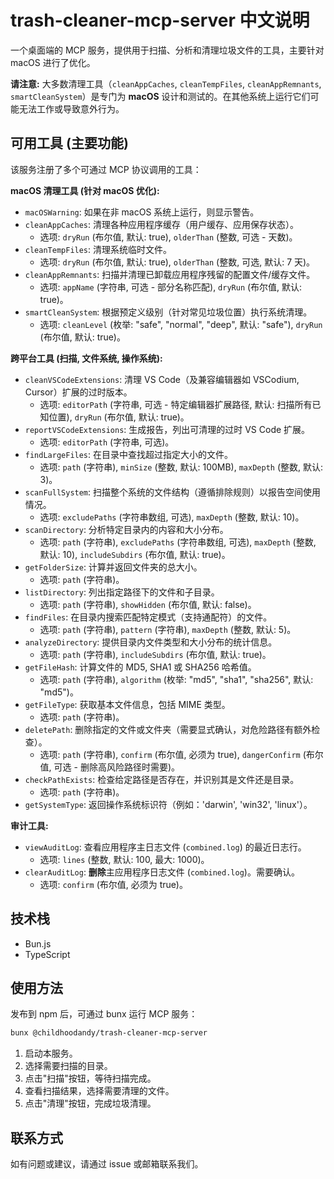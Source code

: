 # trash-cleaner-mcp-server 中文说明

一个桌面端的 MCP 服务，提供用于扫描、分析和清理垃圾文件的工具，主要针对 macOS 进行了优化。

**请注意:** 大多数清理工具（`cleanAppCaches`, `cleanTempFiles`, `cleanAppRemnants`, `smartCleanSystem`）是专门为 **macOS** 设计和测试的。在其他系统上运行它们可能无法工作或导致意外行为。

## 可用工具 (主要功能)

该服务注册了多个可通过 MCP 协议调用的工具：

**macOS 清理工具 (针对 macOS 优化):**
*   `macOSWarning`: 如果在非 macOS 系统上运行，则显示警告。
*   `cleanAppCaches`: 清理各种应用程序缓存（用户缓存、应用保存状态）。
    *   选项: `dryRun` (布尔值, 默认: true), `olderThan` (整数, 可选 - 天数)。
*   `cleanTempFiles`: 清理系统临时文件。
    *   选项: `dryRun` (布尔值, 默认: true), `olderThan` (整数, 可选, 默认: 7 天)。
*   `cleanAppRemnants`: 扫描并清理已卸载应用程序残留的配置文件/缓存文件。
    *   选项: `appName` (字符串, 可选 - 部分名称匹配), `dryRun` (布尔值, 默认: true)。
*   `smartCleanSystem`: 根据预定义级别（针对常见垃圾位置）执行系统清理。
    *   选项: `cleanLevel` (枚举: "safe", "normal", "deep", 默认: "safe"), `dryRun` (布尔值, 默认: true)。

**跨平台工具 (扫描, 文件系统, 操作系统):**
*   `cleanVSCodeExtensions`: 清理 VS Code（及兼容编辑器如 VSCodium, Cursor）扩展的过时版本。
    *   选项: `editorPath` (字符串, 可选 - 特定编辑器扩展路径, 默认: 扫描所有已知位置), `dryRun` (布尔值, 默认: true)。
*   `reportVSCodeExtensions`: 生成报告，列出可清理的过时 VS Code 扩展。
    *   选项: `editorPath` (字符串, 可选)。
*   `findLargeFiles`: 在目录中查找超过指定大小的文件。
    *   选项: `path` (字符串), `minSize` (整数, 默认: 100MB), `maxDepth` (整数, 默认: 3)。
*   `scanFullSystem`: 扫描整个系统的文件结构（遵循排除规则）以报告空间使用情况。
    *   选项: `excludePaths` (字符串数组, 可选), `maxDepth` (整数, 默认: 10)。
*   `scanDirectory`: 分析特定目录内的内容和大小分布。
    *   选项: `path` (字符串), `excludePaths` (字符串数组, 可选), `maxDepth` (整数, 默认: 10), `includeSubdirs` (布尔值, 默认: true)。
*   `getFolderSize`: 计算并返回文件夹的总大小。
    *   选项: `path` (字符串)。
*   `listDirectory`: 列出指定路径下的文件和子目录。
    *   选项: `path` (字符串), `showHidden` (布尔值, 默认: false)。
*   `findFiles`: 在目录内搜索匹配特定模式（支持通配符）的文件。
    *   选项: `path` (字符串), `pattern` (字符串), `maxDepth` (整数, 默认: 5)。
*   `analyzeDirectory`: 提供目录内文件类型和大小分布的统计信息。
    *   选项: `path` (字符串), `includeSubdirs` (布尔值, 默认: true)。
*   `getFileHash`: 计算文件的 MD5, SHA1 或 SHA256 哈希值。
    *   选项: `path` (字符串), `algorithm` (枚举: "md5", "sha1", "sha256", 默认: "md5")。
*   `getFileType`: 获取基本文件信息，包括 MIME 类型。
    *   选项: `path` (字符串)。
*   `deletePath`: 删除指定的文件或文件夹（需要显式确认，对危险路径有额外检查）。
    *   选项: `path` (字符串), `confirm` (布尔值, 必须为 true), `dangerConfirm` (布尔值, 可选 - 删除高风险路径时需要)。
*   `checkPathExists`: 检查给定路径是否存在，并识别其是文件还是目录。
    *   选项: `path` (字符串)。
*   `getSystemType`: 返回操作系统标识符（例如：'darwin', 'win32', 'linux'）。

**审计工具:**
*   `viewAuditLog`: 查看应用程序主日志文件 (`combined.log`) 的最近日志行。
    *   选项: `lines` (整数, 默认: 100, 最大: 1000)。
*   `clearAuditLog`: **删除**主应用程序日志文件 (`combined.log`)。需要确认。
    *   选项: `confirm` (布尔值, 必须为 true)。

## 技术栈
- Bun.js
- TypeScript

## 使用方法
发布到 npm 后，可通过 bunx 运行 MCP 服务：

```sh
bunx @childhoodandy/trash-cleaner-mcp-server
```

1. 启动本服务。
2. 选择需要扫描的目录。
3. 点击"扫描"按钮，等待扫描完成。
4. 查看扫描结果，选择需要清理的文件。
5. 点击"清理"按钮，完成垃圾清理。

## 联系方式
如有问题或建议，请通过 issue 或邮箱联系我们。 